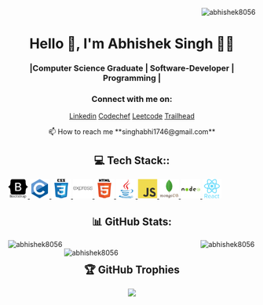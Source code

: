 <p align="right"> <img src="https://komarev.com/ghpvc/?username=abhishek8056&label=Profile%20views&color=0e75b6&style=flat" alt="abhishek8056" /> </p>
<h1 align="center">Hello 👋, I'm Abhishek Singh 👨‍💻</h1>
<h3 align="center">|Computer Science Graduate | Software-Developer | Programming |</h3>

<h3 align="center">Connect with me on:</h3>
<p align="center">
  <a href="https://www.linkedin.com/in/abhishek-singh-b655a3195/" target="blank">Linkedin</a>
  <a href="https://www.codechef.com/users/abhishek1746" target="blank">Codechef</a>
  <a href="https://leetcode.com/Abhishek8056/" target="blank">Leetcode</a>
  <a href="https://www.salesforce.com/trailblazer/asingh4382/" target="blank">Trailhead</a>
</p>
  <p align="center"> 📫 How to reach me **singhabhi1746@gmail.com**</p>

<h2 align="center"> 💻 Tech Stack::</h2>
<p align="left"> 
  <a href="https://getbootstrap.com" target="_blank" rel="noreferrer"> <img src="https://raw.githubusercontent.com/devicons/devicon/master/icons/bootstrap/bootstrap-plain-wordmark.svg" alt="bootstrap" width="40" height="40"/> </a>
  <a href="https://www.cprogramming.com/" target="_blank" rel="noreferrer"> <img src="https://raw.githubusercontent.com/devicons/devicon/master/icons/c/c-original.svg" alt="c" width="40" height="40"/> </a> <a href="https://www.w3schools.com/css/" target="_blank" rel="noreferrer"> <img src="https://raw.githubusercontent.com/devicons/devicon/master/icons/css3/css3-original-wordmark.svg" alt="css3" width="40" height="40"/> </a>
  <a href="https://expressjs.com" target="_blank" rel="noreferrer"> <img src="https://raw.githubusercontent.com/devicons/devicon/master/icons/express/express-original-wordmark.svg" alt="express" width="40" height="40"/> </a> 
  <a href="https://www.w3.org/html/" target="_blank" rel="noreferrer"> <img src="https://raw.githubusercontent.com/devicons/devicon/master/icons/html5/html5-original-wordmark.svg" alt="html5" width="40" height="40"/> </a> 
  <a href="https://www.java.com" target="_blank" rel="noreferrer"> <img src="https://raw.githubusercontent.com/devicons/devicon/master/icons/java/java-original.svg" alt="java" width="40" height="40"/> </a> 
  <a href="https://developer.mozilla.org/en-US/docs/Web/JavaScript" target="_blank" rel="noreferrer"> <img src="https://raw.githubusercontent.com/devicons/devicon/master/icons/javascript/javascript-original.svg" alt="javascript" width="40" height="40"/> </a>
  <a href="https://www.mongodb.com/" target="_blank" rel="noreferrer"> <img src="https://raw.githubusercontent.com/devicons/devicon/master/icons/mongodb/mongodb-original-wordmark.svg" alt="mongodb" width="40" height="40"/> </a>
  <a href="https://nodejs.org" target="_blank" rel="noreferrer"> <img src="https://raw.githubusercontent.com/devicons/devicon/master/icons/nodejs/nodejs-original-wordmark.svg" alt="nodejs" width="40" height="40"/> </a> 
<a href="https://reactjs.org/" target="_blank" rel="noreferrer"> <img src="https://raw.githubusercontent.com/devicons/devicon/master/icons/react/react-original-wordmark.svg" alt="react" width="40" height="40"/> </a>
</p>

 <h2 align="center"> 📊 GitHub Stats:</h2>

<p><img width="390" align="left" src="https://github-readme-streak-stats.herokuapp.com/?user=abhishek8056&show_icons=true&locale=en&layout=compact" alt ="abhishek8056"/></p>
<p><img width="390" align="right" src="https://github-readme-stats.vercel.app/api?username=abhishek8056&show_icons=true&locale=en" alt="abhishek8056" /></p>

<div align ="center">
  <p align="center" ><img src="https://github-readme-stats.vercel.app/api/top-langs?username=abhishek8056&show_icons=true&locale=en&layout=compact" alt="abhishek8056" /></p>
</div>

<h2 align="center"> 🏆 GitHub Trophies </h2>

<p align="center"><img src="https://github-profile-trophy.vercel.app/?username=abhishek8056&theme=flat&no-frame=false&no-bg=false&margin-w=4"/></p>




